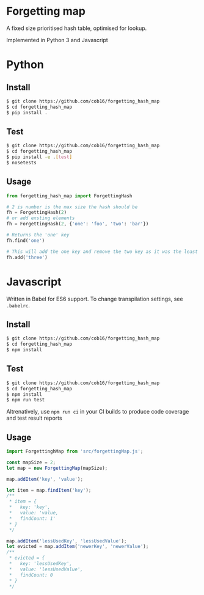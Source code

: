 # Forgetting map
A fixed size prioritised hash table, optimised for lookup.

Implemented in Python 3 and Javascript

# Python

## Install
```bash
$ git clone https://github.com/cob16/forgetting_hash_map
$ cd forgetting_hash_map
$ pip install .
```

## Test
```bash
$ git clone https://github.com/cob16/forgetting_hash_map
$ cd forgetting_hash_map
$ pip install -e .[test]
$ nosetests
```

## Usage
```python
from forgetting_hash_map import ForgettingHash

# 2 is number is the max size the hash should be
fh = ForgettingHash(2)
# or add exsting elements
fh = ForgettingHash(2, {'one': 'foo', 'two': 'bar'})

# Returns the 'one' key
fh.find('one')

# This will add the one key and remove the two key as it was the least used
fh.add('three')
```

# Javascript

Written in Babel for ES6 support. To change transpilation  settings, see ```.babelrc```.

## Install
```bash
$ git clone https://github.com/cob16/forgetting_hash_map
$ cd forgetting_hash_map
$ npm install
```

## Test
```bash
$ git clone https://github.com/cob16/forgetting_hash_map
$ cd forgetting_hash_map
$ npm install
$ npm run test
```

Altrenatively, use ```npm run ci``` in your CI builds to produce code coverage and test result reports

## Usage
```javascript
import ForgettinghMap from 'src/forgettingMap.js';

const mapSize = 2;
let map = new ForgettingMap(mapSize);

map.addItem('key', 'value');

let item = map.findItem('key');
/**
 * item = {
 *   key: 'key',
 *   value: 'value,
 *   findCount: 1'
 * }
 */

map.addItem('lessUsedKey', 'lessUsedValue');
let evicted = map.addItem('newerKey', 'newerValue');
/**
 * evicted = {
 *   key: 'lessUsedKey',
 *   value: 'lessUsedValue',
 *   findCount: 0
 * }
 */
```
